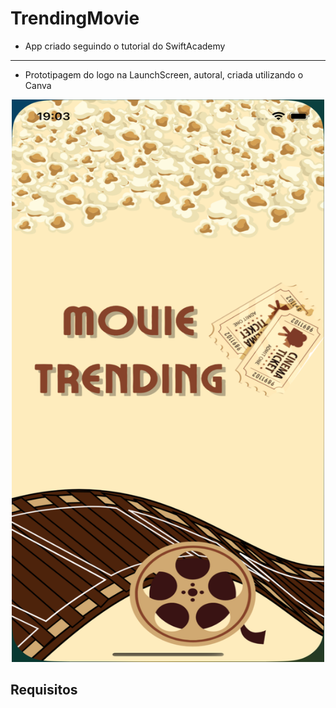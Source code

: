 # TrendingMovie

- App criado seguindo o tutorial do SwiftAcademy

---

- Prototipagem do logo na LaunchScreen, autoral, criada utilizando o Canva

<p align="center">
<img src="https://github.com/sarafelix25/TrainingMovie/blob/main/Simulator%20Screenshot%20-%20iPhone%2014%20-%202023-09-01%20at%2019.03.52.png" width="500px" height="900px" >
</p>

## **Requisitos**
